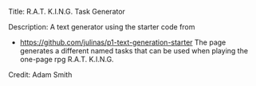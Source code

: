Title: R.A.T. K.I.N.G. Task Generator

Description: A text generator using the starter code from 
- https://github.com/julinas/p1-text-generation-starter
The page generates a different named tasks that can be used when playing
the one-page rpg R.A.T. K.I.N.G.

Credit: Adam Smith
